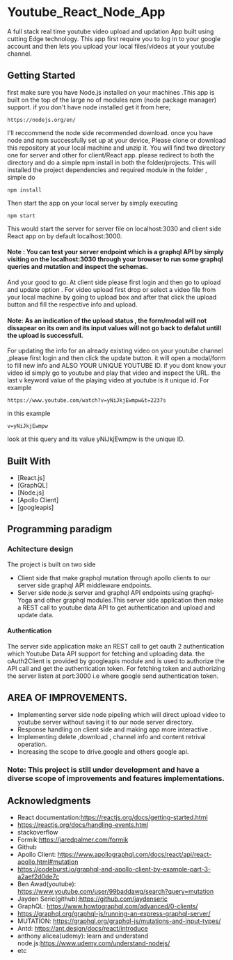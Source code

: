 # Youtube_React_Node_App
A full stack real time youtube video upload and updation App built using cutting Edge technology.
This app first require you to log in to your google account and then lets you upload your local files/videos at your youtube channel.

## Getting Started
first make sure you have Node.js installed on your machines .This app is built on the top of the large no of modules npm (node package manager)
support.
if you don't have node installed get it from here;

```
https://nodejs.org/en/
```

I'll reccommend the node side recommended download.
once you have node and npm successfully set up at your device, Please clone or download this repository at your local machine and 
unzip it.
You will find two directory one for server and other for client/React app.
please redirect to both the directory and do a simple npm install in both the folder/projects.
This will installed the project dependencies and required module in the folder , simple do

```
npm install
```
Then start the app on your local server by simply executing

```
npm start
```

This would start the server for server file on localhost:3030 and client side React app on by default localhost:3000.
#### Note : You can test your server endpoint which is a graphql API by simply visiting on the localhost:3030 through your browser to run some graphql queries and mutation and inspect the schemas. 

And your good to go.
At client side please first login and then go to upload and update option .
For video upload first drop or select a video file from your local machine by going to upload box and after that click the
upload button and fill the respective info and upload. 

#### Note: As an indication of the upload status , the form/modal will not dissapear on its own and its input values will not go back to defalut untill the upload is successfull.

For updating the info for an already existing video on your youtube channel ,please first login and then click the update button.
it will open a modal/form to fill new info and ALSO YOUR UNIQUE YOUTUBE ID. if you dont know your video id simply go to youtube and 
play that video and inspect the URL. the last v keyword value of the playing video at youtube is it unique id. For example

```
https://www.youtube.com/watch?v=yNiJkjEwmpw&t=2237s
```
in this example
```
v=yNiJkjEwmpw
```
look at this query and its value yNiJkjEwmpw is the unique ID.





## Built With

* [React.js]
* [GraphQL]
* [Node.js]
* [Apollo Client]
* [googleapis]




## Programming paradigm

### Achitecture design
The project is built on two side 
 * Client side that make graphql mutation through apollo clients to our server side graphql API middleware endpoints.
 * Server side node.js server and graphql API endpoints using graphql-Yoga and other graphql modules.This server side application then make a REST call to youtube data API to get authentication and upload and update data.
 
#### Authentication
The server side application make an REST call to get oauth 2 authentication which Youtube Data API support for fetching and uploading data.
the oAuth2Client is provided by googleapis module and is used to authorize the API call and get the authentication token.
For fetching token and authorizing the server listen at port:3000 i.e where google send authentication token.

## AREA OF IMPROVEMENTS.
*  Implementing server side node pipeling which will direct upload video to youtube server without saving it to our node server directory.
* Response handling on client side and making app  more interactive .
* Implementing delete ,download , channel info and content retrival operation.
* Increasing the scope to drive.google and others google api.

### Note: This project is still under development and have a diverse scope of improvements and features implementations.

## Acknowledgments

* React documentation:https://reactjs.org/docs/getting-started.html
* https://reactjs.org/docs/handling-events.html
* stackoverflow
* Formik:https://jaredpalmer.com/formik
* Github
* Apollo Client: https://www.apollographql.com/docs/react/api/react-apollo.html#mutation
* https://codeburst.io/graphql-and-apollo-client-by-example-part-3-a2aef2d0de7c
* Ben Awad(youtube): https://www.youtube.com/user/99baddawg/search?query=mutation
* Jayden Seric(github):https://github.com/jaydenseric
* GraphQL: https://www.howtographql.com/advanced/0-clients/
* https://graphql.org/graphql-js/running-an-express-graphql-server/
* MUTATION: https://graphql.org/graphql-js/mutations-and-input-types/
* Antd: https://ant.design/docs/react/introduce
* anthony alicea(udemy): learn and understand node.js:https://www.udemy.com/understand-nodejs/
* etc
